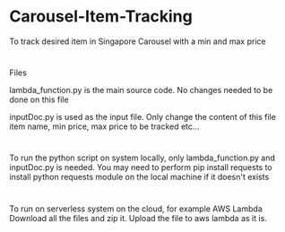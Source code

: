 # Carousel-Item-Tracking
To track desired item in Singapore Carousel with a min and max price

#
Files

lambda_function.py is the main source code. No changes needed to be done on this file

inputDoc.py is used as the input file. Only change the content of this file item name, min price, max price to be tracked etc...


# 
To run the python script on system locally, only lambda_function.py and inputDoc.py is needed.
You may need to perform pip install requests to install python requests module on the local machine if it doesn't exists 


#
To run on serverless system on the cloud, for example AWS Lambda
Download all the files and zip it. Upload the file to aws lambda as it is.
